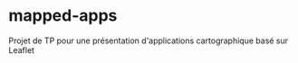 mapped-apps
===========

Projet de TP pour une présentation d'applications cartographique basé sur Leaflet